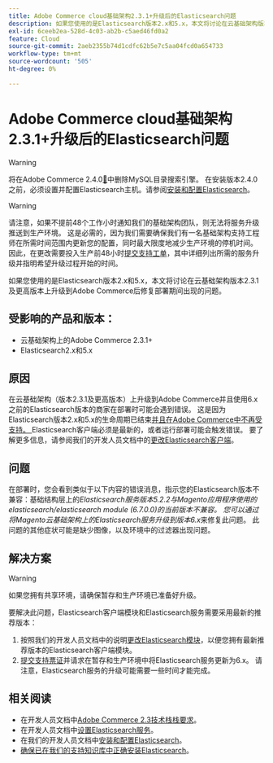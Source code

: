 ```yaml
---
title: Adobe Commerce cloud基础架构2.3.1+升级后的Elasticsearch问题
description: 如果您使用的是Elasticsearch版本2.x和5.x，本文将讨论在云基础架构版本2.3.1及更高版本上升级到Adobe Commerce后修复部署期间出现的问题。
exl-id: 6ceeb2ea-528d-4c03-ab2b-c5aed46fd0a2
feature: Cloud
source-git-commit: 2aeb2355b74d1cdfc62b5e7c5aa04fcd0a654733
workflow-type: tm+mt
source-wordcount: '505'
ht-degree: 0%

---
```


# Adobe Commerce cloud基础架构2.3.1+升级后的Elasticsearch问题

>[!WARNING]
>
>将在Adobe Commerce 2.4.0[&#128279;](/help/announcements/adobe-commerce-announcements/mysql-catalog-search-engine-will-be-removed-in-magento-2-4-0.md)中删除MySQL目录搜索引擎。 在安装版本2.4.0之前，必须设置并配置Elasticsearch主机。请参阅[安装和配置Elasticsearch](https://experienceleague.adobe.com/zh-hans/docs/commerce-operations/configuration-guide/search/overview-search)。

>[!WARNING]
>
>请注意，如果不提前48个工作小时通知我们的基础架构团队，则无法将服务升级推送到生产环境。 这是必需的，因为我们需要确保我们有一名基础架构支持工程师在所需时间范围内更新您的配置，同时最大限度地减少生产环境的停机时间。 因此，在更改需要投入生产前48小时[提交支持工单](/help/help-center-guide/help-center/magento-help-center-user-guide.md#submit-ticket)，其中详细列出所需的服务升级并指明希望升级过程开始的时间。

如果您使用的是Elasticsearch版本2.x和5.x，本文将讨论在云基础架构版本2.3.1及更高版本上升级到Adobe Commerce后修复部署期间出现的问题。

## 受影响的产品和版本：

* 云基础架构上的Adobe Commerce 2.3.1+
* Elasticsearch2.x和5.x

## 原因

在云基础架构（版本2.3.1及更高版本）上升级到Adobe Commerce并且使用6.x之前的Elasticsearch版本的商家在部署时可能会遇到错误。 这是因为Elasticsearch版本2.x和5.x的生命周期已结束[并且在Adobe Commerce中不再受支持。 ](https://www.elastic.co/support/eol)Elasticsearch客户端必须是最新的，或者运行部署可能会触发错误。 要了解更多信息，请参阅我们的开发人员文档中的[更改Elasticsearch客户端](https://experienceleague.adobe.com/zh-hans/docs/commerce-operations/configuration-guide/search/overview-search)。

## 问题

在部署时，您会看到类似于以下内容的错误消息，指示您的Elasticsearch版本不兼容：基础结构层上的&#x200B;*Elasticsearch服务版本5.2.2与Magento应用程序使用的elasticsearch/elasticsearch module (6.7.0.0)的当前版本不兼容。* *您可以通过将Magento云基础架构上的Elasticsearch服务升级到版本6.x*&#x200B;来修复此问题。 此问题的其他症状可能是缺少图像，以及环境中的过滤器出现问题。

## 解决方案

>[!WARNING]
>
>如果您拥有共享环境，请确保暂存和生产环境已准备好升级。

要解决此问题，Elasticsearch客户端模块和Elasticsearch服务需要采用最新的推荐版本：

1. 按照我们的开发人员文档中的说明[更改Elasticsearch模块](https://experienceleague.adobe.com/zh-hans/docs/commerce-operations/configuration-guide/search/overview-search)，以便您拥有最新推荐版本的Elasticsearch客户端模块。
1. [提交支持票证](/help/help-center-guide/help-center/magento-help-center-user-guide.md#submit-ticket)并请求在暂存和生产环境中将Elasticsearch服务更新为6.x。 请注意，Elasticsearch服务的升级可能需要一些时间才能完成。

## 相关阅读

* 在开发人员文档中[Adobe Commerce 2.3技术栈栈要求](https://experienceleague.adobe.com/zh-hans/docs/commerce-operations/installation-guide/overview)。
* 在开发人员文档中[设置Elasticsearch服务](https://experienceleague.adobe.com/zh-hans/docs/commerce-cloud-service/user-guide/configure/service/elasticsearch)。
* 在我们的开发人员文档中[安装和配置Elasticsearch](https://experienceleague.adobe.com/zh-hans/docs/commerce-operations/configuration-guide/search/overview-search)。
* [确保已在我们的支持知识库中正确安装Elasticsearch](/help/troubleshooting/elasticsearch/ensure-elasticsearch-is-installed-properly.md)。
